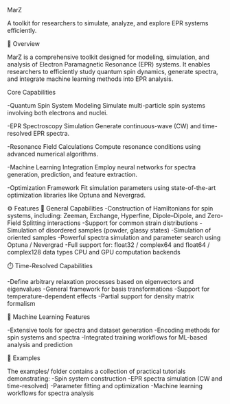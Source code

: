 MarZ

A toolkit for researchers to simulate, analyze, and explore EPR systems efficiently.

🚀 Overview

MarZ is a comprehensive toolkit designed for modeling, simulation, and analysis of Electron Paramagnetic Resonance (EPR) systems.
It enables researchers to efficiently study quantum spin dynamics, generate spectra, and integrate machine learning methods into EPR analysis.

Core Capabilities

-Quantum Spin System Modeling
Simulate multi-particle spin systems involving both electrons and nuclei.

-EPR Spectroscopy Simulation
Generate continuous-wave (CW) and time-resolved EPR spectra.

-Resonance Field Calculations
Compute resonance conditions using advanced numerical algorithms.

-Machine Learning Integration
Employ neural networks for spectra generation, prediction, and feature extraction.

-Optimization Framework
Fit simulation parameters using state-of-the-art optimization libraries like Optuna and Nevergrad.

⚙️ Features
🧠 General Capabilities
-Construction of Hamiltonians for spin systems, including:
Zeeman, Exchange, Hyperfine, Dipole–Dipole, and Zero-Field Splitting interactions
-Support for common strain distributions
-Simulation of disordered samples (powder, glassy states)
-Simulation of oriented samples
-Powerful spectra simulation and parameter search using Optuna / Nevergrad
-Full support for:
float32 / complex64 and float64 / complex128 data types
CPU and GPU computation backends

⏱️ Time-Resolved Capabilities

-Define arbitrary relaxation processes based on eigenvectors and eigenvalues
-General framework for basis transformations
-Support for temperature-dependent effects
-Partial support for density matrix formalism

🤖 Machine Learning Features

-Extensive tools for spectra and dataset generation
-Encoding methods for spin systems and spectra
-Integrated training workflows for ML-based analysis and prediction

📂 Examples

The examples/ folder contains a collection of practical tutorials demonstrating:
-Spin system construction
-EPR spectra simulation (CW and time-resolved)
-Parameter fitting and optimization
-Machine learning workflows for spectra analysis


